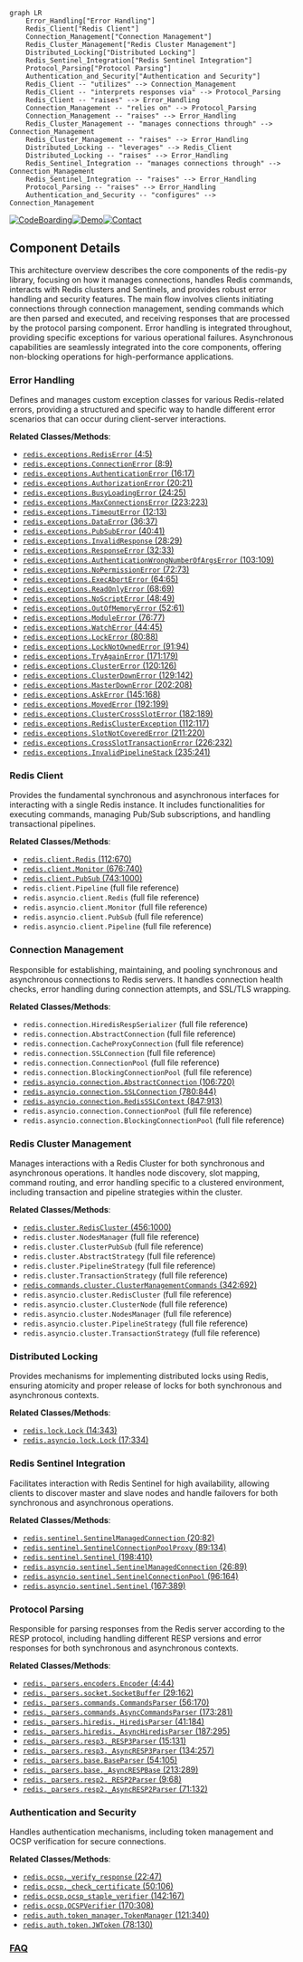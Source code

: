 ```mermaid
graph LR
    Error_Handling["Error Handling"]
    Redis_Client["Redis Client"]
    Connection_Management["Connection Management"]
    Redis_Cluster_Management["Redis Cluster Management"]
    Distributed_Locking["Distributed Locking"]
    Redis_Sentinel_Integration["Redis Sentinel Integration"]
    Protocol_Parsing["Protocol Parsing"]
    Authentication_and_Security["Authentication and Security"]
    Redis_Client -- "utilizes" --> Connection_Management
    Redis_Client -- "interprets responses via" --> Protocol_Parsing
    Redis_Client -- "raises" --> Error_Handling
    Connection_Management -- "relies on" --> Protocol_Parsing
    Connection_Management -- "raises" --> Error_Handling
    Redis_Cluster_Management -- "manages connections through" --> Connection_Management
    Redis_Cluster_Management -- "raises" --> Error_Handling
    Distributed_Locking -- "leverages" --> Redis_Client
    Distributed_Locking -- "raises" --> Error_Handling
    Redis_Sentinel_Integration -- "manages connections through" --> Connection_Management
    Redis_Sentinel_Integration -- "raises" --> Error_Handling
    Protocol_Parsing -- "raises" --> Error_Handling
    Authentication_and_Security -- "configures" --> Connection_Management
```
[![CodeBoarding](https://img.shields.io/badge/Generated%20by-CodeBoarding-9cf?style=flat-square)](https://github.com/CodeBoarding/CodeBoarding)[![Demo](https://img.shields.io/badge/Try%20our-Demo-blue?style=flat-square)](https://www.codeboarding.org/demo)[![Contact](https://img.shields.io/badge/Contact%20us%20-%20contact@codeboarding.org-lightgrey?style=flat-square)](mailto:contact@codeboarding.org)

## Component Details

This architecture overview describes the core components of the redis-py library, focusing on how it manages connections, handles Redis commands, interacts with Redis clusters and Sentinels, and provides robust error handling and security features. The main flow involves clients initiating connections through connection management, sending commands which are then parsed and executed, and receiving responses that are processed by the protocol parsing component. Error handling is integrated throughout, providing specific exceptions for various operational failures. Asynchronous capabilities are seamlessly integrated into the core components, offering non-blocking operations for high-performance applications.

### Error Handling
Defines and manages custom exception classes for various Redis-related errors, providing a structured and specific way to handle different error scenarios that can occur during client-server interactions.


**Related Classes/Methods**:

- <a href="https://github.com/redis/redis-py/blob/master/redis/exceptions.py#L4-L5" target="_blank" rel="noopener noreferrer">`redis.exceptions.RedisError` (4:5)</a>
- <a href="https://github.com/redis/redis-py/blob/master/redis/exceptions.py#L8-L9" target="_blank" rel="noopener noreferrer">`redis.exceptions.ConnectionError` (8:9)</a>
- <a href="https://github.com/redis/redis-py/blob/master/redis/exceptions.py#L16-L17" target="_blank" rel="noopener noreferrer">`redis.exceptions.AuthenticationError` (16:17)</a>
- <a href="https://github.com/redis/redis-py/blob/master/redis/exceptions.py#L20-L21" target="_blank" rel="noopener noreferrer">`redis.exceptions.AuthorizationError` (20:21)</a>
- <a href="https://github.com/redis/redis-py/blob/master/redis/exceptions.py#L24-L25" target="_blank" rel="noopener noreferrer">`redis.exceptions.BusyLoadingError` (24:25)</a>
- <a href="https://github.com/redis/redis-py/blob/master/redis/exceptions.py#L223-L223" target="_blank" rel="noopener noreferrer">`redis.exceptions.MaxConnectionsError` (223:223)</a>
- <a href="https://github.com/redis/redis-py/blob/master/redis/exceptions.py#L12-L13" target="_blank" rel="noopener noreferrer">`redis.exceptions.TimeoutError` (12:13)</a>
- <a href="https://github.com/redis/redis-py/blob/master/redis/exceptions.py#L36-L37" target="_blank" rel="noopener noreferrer">`redis.exceptions.DataError` (36:37)</a>
- <a href="https://github.com/redis/redis-py/blob/master/redis/exceptions.py#L40-L41" target="_blank" rel="noopener noreferrer">`redis.exceptions.PubSubError` (40:41)</a>
- <a href="https://github.com/redis/redis-py/blob/master/redis/exceptions.py#L28-L29" target="_blank" rel="noopener noreferrer">`redis.exceptions.InvalidResponse` (28:29)</a>
- <a href="https://github.com/redis/redis-py/blob/master/redis/exceptions.py#L32-L33" target="_blank" rel="noopener noreferrer">`redis.exceptions.ResponseError` (32:33)</a>
- <a href="https://github.com/redis/redis-py/blob/master/redis/exceptions.py#L103-L109" target="_blank" rel="noopener noreferrer">`redis.exceptions.AuthenticationWrongNumberOfArgsError` (103:109)</a>
- <a href="https://github.com/redis/redis-py/blob/master/redis/exceptions.py#L72-L73" target="_blank" rel="noopener noreferrer">`redis.exceptions.NoPermissionError` (72:73)</a>
- <a href="https://github.com/redis/redis-py/blob/master/redis/exceptions.py#L64-L65" target="_blank" rel="noopener noreferrer">`redis.exceptions.ExecAbortError` (64:65)</a>
- <a href="https://github.com/redis/redis-py/blob/master/redis/exceptions.py#L68-L69" target="_blank" rel="noopener noreferrer">`redis.exceptions.ReadOnlyError` (68:69)</a>
- <a href="https://github.com/redis/redis-py/blob/master/redis/exceptions.py#L48-L49" target="_blank" rel="noopener noreferrer">`redis.exceptions.NoScriptError` (48:49)</a>
- <a href="https://github.com/redis/redis-py/blob/master/redis/exceptions.py#L52-L61" target="_blank" rel="noopener noreferrer">`redis.exceptions.OutOfMemoryError` (52:61)</a>
- <a href="https://github.com/redis/redis-py/blob/master/redis/exceptions.py#L76-L77" target="_blank" rel="noopener noreferrer">`redis.exceptions.ModuleError` (76:77)</a>
- <a href="https://github.com/redis/redis-py/blob/master/redis/exceptions.py#L44-L45" target="_blank" rel="noopener noreferrer">`redis.exceptions.WatchError` (44:45)</a>
- <a href="https://github.com/redis/redis-py/blob/master/redis/exceptions.py#L80-L88" target="_blank" rel="noopener noreferrer">`redis.exceptions.LockError` (80:88)</a>
- <a href="https://github.com/redis/redis-py/blob/master/redis/exceptions.py#L91-L94" target="_blank" rel="noopener noreferrer">`redis.exceptions.LockNotOwnedError` (91:94)</a>
- <a href="https://github.com/redis/redis-py/blob/master/redis/exceptions.py#L171-L179" target="_blank" rel="noopener noreferrer">`redis.exceptions.TryAgainError` (171:179)</a>
- <a href="https://github.com/redis/redis-py/blob/master/redis/exceptions.py#L120-L126" target="_blank" rel="noopener noreferrer">`redis.exceptions.ClusterError` (120:126)</a>
- <a href="https://github.com/redis/redis-py/blob/master/redis/exceptions.py#L129-L142" target="_blank" rel="noopener noreferrer">`redis.exceptions.ClusterDownError` (129:142)</a>
- <a href="https://github.com/redis/redis-py/blob/master/redis/exceptions.py#L202-L208" target="_blank" rel="noopener noreferrer">`redis.exceptions.MasterDownError` (202:208)</a>
- <a href="https://github.com/redis/redis-py/blob/master/redis/exceptions.py#L145-L168" target="_blank" rel="noopener noreferrer">`redis.exceptions.AskError` (145:168)</a>
- <a href="https://github.com/redis/redis-py/blob/master/redis/exceptions.py#L192-L199" target="_blank" rel="noopener noreferrer">`redis.exceptions.MovedError` (192:199)</a>
- <a href="https://github.com/redis/redis-py/blob/master/redis/exceptions.py#L182-L189" target="_blank" rel="noopener noreferrer">`redis.exceptions.ClusterCrossSlotError` (182:189)</a>
- <a href="https://github.com/redis/redis-py/blob/master/redis/exceptions.py#L112-L117" target="_blank" rel="noopener noreferrer">`redis.exceptions.RedisClusterException` (112:117)</a>
- <a href="https://github.com/redis/redis-py/blob/master/redis/exceptions.py#L211-L220" target="_blank" rel="noopener noreferrer">`redis.exceptions.SlotNotCoveredError` (211:220)</a>
- <a href="https://github.com/redis/redis-py/blob/master/redis/exceptions.py#L226-L232" target="_blank" rel="noopener noreferrer">`redis.exceptions.CrossSlotTransactionError` (226:232)</a>
- <a href="https://github.com/redis/redis-py/blob/master/redis/exceptions.py#L235-L241" target="_blank" rel="noopener noreferrer">`redis.exceptions.InvalidPipelineStack` (235:241)</a>


### Redis Client
Provides the fundamental synchronous and asynchronous interfaces for interacting with a single Redis instance. It includes functionalities for executing commands, managing Pub/Sub subscriptions, and handling transactional pipelines.


**Related Classes/Methods**:

- <a href="https://github.com/redis/redis-py/blob/master/redis/client.py#L112-L670" target="_blank" rel="noopener noreferrer">`redis.client.Redis` (112:670)</a>
- <a href="https://github.com/redis/redis-py/blob/master/redis/client.py#L676-L740" target="_blank" rel="noopener noreferrer">`redis.client.Monitor` (676:740)</a>
- <a href="https://github.com/redis/redis-py/blob/master/redis/client.py#L743-L1000" target="_blank" rel="noopener noreferrer">`redis.client.PubSub` (743:1000)</a>
- `redis.client.Pipeline` (full file reference)
- `redis.asyncio.client.Redis` (full file reference)
- `redis.asyncio.client.Monitor` (full file reference)
- `redis.asyncio.client.PubSub` (full file reference)
- `redis.asyncio.client.Pipeline` (full file reference)


### Connection Management
Responsible for establishing, maintaining, and pooling synchronous and asynchronous connections to Redis servers. It handles connection health checks, error handling during connection attempts, and SSL/TLS wrapping.


**Related Classes/Methods**:

- `redis.connection.HiredisRespSerializer` (full file reference)
- `redis.connection.AbstractConnection` (full file reference)
- `redis.connection.CacheProxyConnection` (full file reference)
- `redis.connection.SSLConnection` (full file reference)
- `redis.connection.ConnectionPool` (full file reference)
- `redis.connection.BlockingConnectionPool` (full file reference)
- <a href="https://github.com/redis/redis-py/blob/master/redis/asyncio/connection.py#L106-L720" target="_blank" rel="noopener noreferrer">`redis.asyncio.connection.AbstractConnection` (106:720)</a>
- <a href="https://github.com/redis/redis-py/blob/master/redis/asyncio/connection.py#L780-L844" target="_blank" rel="noopener noreferrer">`redis.asyncio.connection.SSLConnection` (780:844)</a>
- <a href="https://github.com/redis/redis-py/blob/master/redis/asyncio/connection.py#L847-L913" target="_blank" rel="noopener noreferrer">`redis.asyncio.connection.RedisSSLContext` (847:913)</a>
- `redis.asyncio.connection.ConnectionPool` (full file reference)
- `redis.asyncio.connection.BlockingConnectionPool` (full file reference)


### Redis Cluster Management
Manages interactions with a Redis Cluster for both synchronous and asynchronous operations. It handles node discovery, slot mapping, command routing, and error handling specific to a clustered environment, including transaction and pipeline strategies within the cluster.


**Related Classes/Methods**:

- <a href="https://github.com/redis/redis-py/blob/master/redis/cluster.py#L456-L1000" target="_blank" rel="noopener noreferrer">`redis.cluster.RedisCluster` (456:1000)</a>
- `redis.cluster.NodesManager` (full file reference)
- `redis.cluster.ClusterPubSub` (full file reference)
- `redis.cluster.AbstractStrategy` (full file reference)
- `redis.cluster.PipelineStrategy` (full file reference)
- `redis.cluster.TransactionStrategy` (full file reference)
- <a href="https://github.com/redis/redis-py/blob/master/redis/commands/cluster.py#L342-L692" target="_blank" rel="noopener noreferrer">`redis.commands.cluster.ClusterManagementCommands` (342:692)</a>
- `redis.asyncio.cluster.RedisCluster` (full file reference)
- `redis.asyncio.cluster.ClusterNode` (full file reference)
- `redis.asyncio.cluster.NodesManager` (full file reference)
- `redis.asyncio.cluster.PipelineStrategy` (full file reference)
- `redis.asyncio.cluster.TransactionStrategy` (full file reference)


### Distributed Locking
Provides mechanisms for implementing distributed locks using Redis, ensuring atomicity and proper release of locks for both synchronous and asynchronous contexts.


**Related Classes/Methods**:

- <a href="https://github.com/redis/redis-py/blob/master/redis/lock.py#L14-L343" target="_blank" rel="noopener noreferrer">`redis.lock.Lock` (14:343)</a>
- <a href="https://github.com/redis/redis-py/blob/master/redis/asyncio/lock.py#L17-L334" target="_blank" rel="noopener noreferrer">`redis.asyncio.lock.Lock` (17:334)</a>


### Redis Sentinel Integration
Facilitates interaction with Redis Sentinel for high availability, allowing clients to discover master and slave nodes and handle failovers for both synchronous and asynchronous operations.


**Related Classes/Methods**:

- <a href="https://github.com/redis/redis-py/blob/master/redis/sentinel.py#L20-L82" target="_blank" rel="noopener noreferrer">`redis.sentinel.SentinelManagedConnection` (20:82)</a>
- <a href="https://github.com/redis/redis-py/blob/master/redis/sentinel.py#L89-L134" target="_blank" rel="noopener noreferrer">`redis.sentinel.SentinelConnectionPoolProxy` (89:134)</a>
- <a href="https://github.com/redis/redis-py/blob/master/redis/sentinel.py#L198-L410" target="_blank" rel="noopener noreferrer">`redis.sentinel.Sentinel` (198:410)</a>
- <a href="https://github.com/redis/redis-py/blob/master/redis/asyncio/sentinel.py#L26-L89" target="_blank" rel="noopener noreferrer">`redis.asyncio.sentinel.SentinelManagedConnection` (26:89)</a>
- <a href="https://github.com/redis/redis-py/blob/master/redis/asyncio/sentinel.py#L96-L164" target="_blank" rel="noopener noreferrer">`redis.asyncio.sentinel.SentinelConnectionPool` (96:164)</a>
- <a href="https://github.com/redis/redis-py/blob/master/redis/asyncio/sentinel.py#L167-L389" target="_blank" rel="noopener noreferrer">`redis.asyncio.sentinel.Sentinel` (167:389)</a>


### Protocol Parsing
Responsible for parsing responses from the Redis server according to the RESP protocol, including handling different RESP versions and error responses for both synchronous and asynchronous contexts.


**Related Classes/Methods**:

- <a href="https://github.com/redis/redis-py/blob/master/redis/_parsers/encoders.py#L4-L44" target="_blank" rel="noopener noreferrer">`redis._parsers.encoders.Encoder` (4:44)</a>
- <a href="https://github.com/redis/redis-py/blob/master/redis/_parsers/socket.py#L29-L162" target="_blank" rel="noopener noreferrer">`redis._parsers.socket.SocketBuffer` (29:162)</a>
- <a href="https://github.com/redis/redis-py/blob/master/redis/_parsers/commands.py#L56-L170" target="_blank" rel="noopener noreferrer">`redis._parsers.commands.CommandsParser` (56:170)</a>
- <a href="https://github.com/redis/redis-py/blob/master/redis/_parsers/commands.py#L173-L281" target="_blank" rel="noopener noreferrer">`redis._parsers.commands.AsyncCommandsParser` (173:281)</a>
- <a href="https://github.com/redis/redis-py/blob/master/redis/_parsers/hiredis.py#L41-L184" target="_blank" rel="noopener noreferrer">`redis._parsers.hiredis._HiredisParser` (41:184)</a>
- <a href="https://github.com/redis/redis-py/blob/master/redis/_parsers/hiredis.py#L187-L295" target="_blank" rel="noopener noreferrer">`redis._parsers.hiredis._AsyncHiredisParser` (187:295)</a>
- <a href="https://github.com/redis/redis-py/blob/master/redis/_parsers/resp3.py#L15-L131" target="_blank" rel="noopener noreferrer">`redis._parsers.resp3._RESP3Parser` (15:131)</a>
- <a href="https://github.com/redis/redis-py/blob/master/redis/_parsers/resp3.py#L134-L257" target="_blank" rel="noopener noreferrer">`redis._parsers.resp3._AsyncRESP3Parser` (134:257)</a>
- <a href="https://github.com/redis/redis-py/blob/master/redis/_parsers/base.py#L54-L105" target="_blank" rel="noopener noreferrer">`redis._parsers.base.BaseParser` (54:105)</a>
- <a href="https://github.com/redis/redis-py/blob/master/redis/_parsers/base.py#L213-L289" target="_blank" rel="noopener noreferrer">`redis._parsers.base._AsyncRESPBase` (213:289)</a>
- <a href="https://github.com/redis/redis-py/blob/master/redis/_parsers/resp2.py#L9-L68" target="_blank" rel="noopener noreferrer">`redis._parsers.resp2._RESP2Parser` (9:68)</a>
- <a href="https://github.com/redis/redis-py/blob/master/redis/_parsers/resp2.py#L71-L132" target="_blank" rel="noopener noreferrer">`redis._parsers.resp2._AsyncRESP2Parser` (71:132)</a>


### Authentication and Security
Handles authentication mechanisms, including token management and OCSP verification for secure connections.


**Related Classes/Methods**:

- <a href="https://github.com/redis/redis-py/blob/master/redis/ocsp.py#L22-L47" target="_blank" rel="noopener noreferrer">`redis.ocsp._verify_response` (22:47)</a>
- <a href="https://github.com/redis/redis-py/blob/master/redis/ocsp.py#L50-L106" target="_blank" rel="noopener noreferrer">`redis.ocsp._check_certificate` (50:106)</a>
- <a href="https://github.com/redis/redis-py/blob/master/redis/ocsp.py#L142-L167" target="_blank" rel="noopener noreferrer">`redis.ocsp.ocsp_staple_verifier` (142:167)</a>
- <a href="https://github.com/redis/redis-py/blob/master/redis/ocsp.py#L170-L308" target="_blank" rel="noopener noreferrer">`redis.ocsp.OCSPVerifier` (170:308)</a>
- <a href="https://github.com/redis/redis-py/blob/master/redis/auth/token_manager.py#L121-L340" target="_blank" rel="noopener noreferrer">`redis.auth.token_manager.TokenManager` (121:340)</a>
- <a href="https://github.com/redis/redis-py/blob/master/redis/auth/token.py#L78-L130" target="_blank" rel="noopener noreferrer">`redis.auth.token.JWToken` (78:130)</a>




### [FAQ](https://github.com/CodeBoarding/GeneratedOnBoardings/tree/main?tab=readme-ov-file#faq)